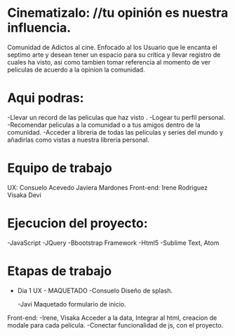 # Cinematizalo: //tu opinión es nuestra influencia.
Comunidad de Adictos al cine.
Enfocado al los Usuario que le encanta el septimo arte y desean tener un  espacio para su crítica y  llevar registro de cuales ha  visto, asi como tambien tomar referencia al momento de ver peliculas de acuerdo a la opinion la comunidad.

# Aqui podras:
  -Llevar un record de las peliculas que haz visto .
  -Logear tu  perfil personal.
  -Recomendar peliculas a la comunidad  o a tus amigos dentro de la comunidad.
  -Acceder a libreria de todas las peliculas y series  del mundo y añadirlas como vistas a nuestra libreria personal.
  
 
# Equipo de trabajo
UX: Consuelo Acevedo
    Javiera Mardones
Front-end:
  Irene Rodriguez
  Visaka Devi
 
 # Ejecucion del proyecto:
 -JavaScript
 -JQuery
 -Bbootstrap Framework
 -Html5 
 -Sublime Text, Atom
 
 # Etapas de trabajo
  - Dia 1 
  UX - MAQUETADO
    -Consuelo
      Diseño de splash.
      
    
    -Javi
     Maquetado formulario de inicio.
     
   Front-end:
    -Irene, Visaka
      Acceder a la data,
      Integrar al html,
      creacion de modale para cada pelicula.
      -Conectar funcionalidad  de js, con el proyecto.
    
    
  
